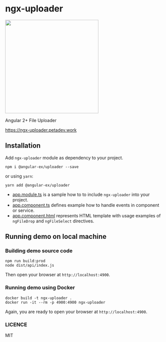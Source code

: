 # ngx-uploader

<img src="https://user-images.githubusercontent.com/1796022/50571605-f35deb80-0dae-11e9-94b5-dd23fa5cd4b9.png" width="300">

Angular 2+ File Uploader

https://ngx-uploader.petadev.work

## Installation

Add `ngx-uploader` module as dependency to your project.

```console
npm i @angular-ex/uploader --save
```

or using `yarn`:

```console
yarn add @angular-ex/uploader
```

- [app.module.ts](https://github.com/bleenco/ngx-uploader/blob/master/src/app/app.module.ts) is a sample how to to include `ngx-uploader` into your project.
- [app.component.ts](https://raw.githubusercontent.com/bleenco/ngx-uploader/master/src/app/app.component.ts) defines example how to handle events in component or service.
- [app.component.html](https://raw.githubusercontent.com/bleenco/ngx-uploader/master/src/app/app.component.html) represents HTML template with usage examples of `ngFileDrop` and `ngFileSelect` directives.

## Running demo on local machine

### Building demo source code

```console
npm run build:prod
node dist/api/index.js
```

Then open your browser at `http://localhost:4900`.

### Running demo using Docker

```console
docker build -t ngx-uploader .
docker run -it --rm -p 4900:4900 ngx-uploader
```

Again, you are ready to open your browser at `http://localhost:4900`.

### LICENCE

MIT
